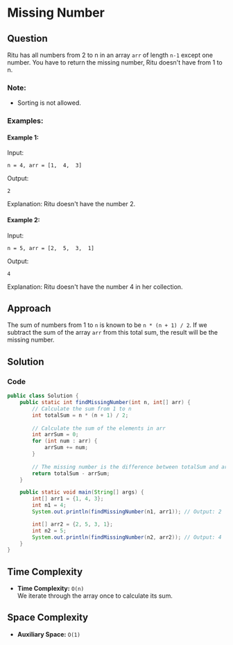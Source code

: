 
# Missing Number

## Question
Ritu has all numbers from 2 to n in an array `arr` of length `n-1` except one number. You have to return the missing number, Ritu doesn't have from 1 to n.

### Note:
- Sorting is not allowed.

### Examples:

#### Example 1:
Input: 
```
n = 4, arr = [1,  4,  3]
```
Output: 
```
2
```
Explanation: Ritu doesn't have the number 2.

#### Example 2:
Input: 
```
n = 5, arr = [2,  5,  3,  1]
```
Output: 
```
4
```
Explanation: Ritu doesn't have the number 4 in her collection.

## Approach
The sum of numbers from 1 to `n` is known to be `n * (n + 1) / 2`. If we subtract the sum of the array `arr` from this total sum, the result will be the missing number.

## Solution

### Code
```java
public class Solution {
    public static int findMissingNumber(int n, int[] arr) {
        // Calculate the sum from 1 to n
        int totalSum = n * (n + 1) / 2;
        
        // Calculate the sum of the elements in arr
        int arrSum = 0;
        for (int num : arr) {
            arrSum += num;
        }
        
        // The missing number is the difference between totalSum and arrSum
        return totalSum - arrSum;
    }

    public static void main(String[] args) {
        int[] arr1 = {1, 4, 3};
        int n1 = 4;
        System.out.println(findMissingNumber(n1, arr1)); // Output: 2

        int[] arr2 = {2, 5, 3, 1};
        int n2 = 5;
        System.out.println(findMissingNumber(n2, arr2)); // Output: 4
    }
}
```

## Time Complexity
- **Time Complexity:** `O(n)`  
  We iterate through the array once to calculate its sum.

## Space Complexity
- **Auxiliary Space:** `O(1)`  
